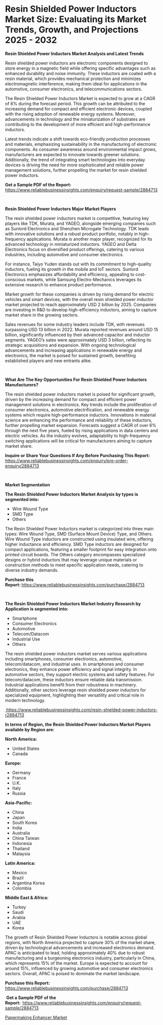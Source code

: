 <p><h1>Resin Shielded Power Inductors Market Size: Evaluating its Market Trends, Growth, and Projections 2025 - 2032</h1></p><p><strong>Resin Shielded Power Inductors Market Analysis and Latest Trends</strong></p>
<p><p>Resin shielded power inductors are electronic components designed to store energy in a magnetic field while offering specific advantages such as enhanced durability and noise immunity. These inductors are coated with a resin material, which provides mechanical protection and minimizes electromagnetic interference, making them ideal for applications in the automotive, consumer electronics, and telecommunications sectors.</p><p>The Resin Shielded Power Inductors Market is expected to grow at a CAGR of 8% during the forecast period. This growth can be attributed to the increasing demand for compact and efficient electronic devices, coupled with the rising adoption of renewable energy systems. Moreover, advancements in technology and the miniaturization of substrates are contributing to the development of more efficient and high-performance inductors.</p><p>Latest trends indicate a shift towards eco-friendly production processes and materials, emphasizing sustainability in the manufacturing of electronic components. As consumer awareness around environmental impact grows, manufacturers are expected to innovate towards greener solutions. Additionally, the trend of integrating smart technologies into everyday devices is driving the need for more sophisticated and reliable power management solutions, further propelling the market for resin shielded power inductors.</p></p>
<p><strong>Get a Sample PDF of the Report:&nbsp;</strong> <a href="https://www.reliablebusinessinsights.com/enquiry/request-sample/2884713?utm_campaign=2794&utm_medium=2&utm_source=Github&utm_content=ia&utm_term=13032025&utm_id=resin-shielded-power-inductors">https://www.reliablebusinessinsights.com/enquiry/request-sample/2884713</a></p>
<p>&nbsp;</p>
<p><strong>Resin Shielded Power Inductors Major Market Players</strong></p>
<p><p>The resin shielded power inductors market is competitive, featuring key players like TDK, Murata, and YAGEO, alongside emerging companies such as Sunlord Electronics and Shenzhen Microgate Technology. TDK leads with innovative solutions and a robust product portfolio, notably in high-frequency applications. Murata is another major player, recognized for its advanced technology in miniaturized inductors. YAGEO and Delta Electronics focus on diversified product offerings, catering to various industries, including automotive and consumer electronics.</p><p>For instance, Taiyo Yuden stands out with its commitment to high-quality inductors, fueling its growth in the mobile and IoT sectors. Sunlord Electronics emphasizes affordability and efficiency, appealing to cost-conscious markets, while Samsung Electro-Mechanics leverages its extensive research to enhance product performance. </p><p>Market growth for these companies is driven by rising demand for electric vehicles and smart devices, with the overall resin shielded power inductor market projected to reach approximately USD 2 billion by 2025. Companies are investing in R&D to develop high-efficiency inductors, aiming to capture market share in the growing sectors.</p><p>Sales revenues for some industry leaders include TDK, with revenues surpassing USD 13 billion in 2022. Murata reported revenues around USD 15 billion, significantly influenced by their advanced capacitor and inductor segments. YAGEO’s sales were approximately USD 3 billion, reflecting its strategic acquisitions and expansion. With ongoing technological advancements and increasing applications in renewable energy and electronics, the market is poised for sustained growth, benefiting established players and new entrants alike.</p></p>
<p>&nbsp;</p>
<p><strong>What Are The Key Opportunities For Resin Shielded Power Inductors Manufacturers?</strong></p>
<p><p>The resin shielded power inductors market is poised for significant growth, driven by the increasing demand for compact and efficient power management solutions in electronics. Key trends include the proliferation of consumer electronics, automotive electrification, and renewable energy systems which require high-performance inductors. Innovations in material science are enhancing the performance and reliability of these inductors, further propelling market expansion. Forecasts suggest a CAGR of over 6% through the next five years, fueled by rising applications in data centers and electric vehicles. As the industry evolves, adaptability to high-frequency switching applications will be critical for manufacturers aiming to capture market share.</p></p>
<p><strong>Inquire or Share Your Questions If Any Before Purchasing This Report:</strong> <a href="https://www.reliablebusinessinsights.com/enquiry/pre-order-enquiry/2884713?utm_campaign=2794&utm_medium=2&utm_source=Github&utm_content=ia&utm_term=13032025&utm_id=resin-shielded-power-inductors">https://www.reliablebusinessinsights.com/enquiry/pre-order-enquiry/2884713</a></p>
<p>&nbsp;</p>
<p><strong>Market Segmentation</strong></p>
<p><strong>The Resin Shielded Power Inductors Market Analysis by types is segmented into:</strong></p>
<p><ul><li>Wire Wound Type</li><li>SMD Type</li><li>Others</li></ul></p>
<p><p>The Resin Shielded Power Inductors market is categorized into three main types: Wire Wound Type, SMD (Surface Mount Device) Type, and Others. Wire Wound Type inductors are constructed using insulated wire, offering higher inductance and efficiency. SMD Type inductors are designed for compact applications, featuring a smaller footprint for easy integration onto printed circuit boards. The Others category encompasses specialized designs or hybrid inductors that may leverage unique materials or construction methods to meet specific application needs, catering to diverse industry demands.</p></p>
<p><strong>Purchase this Report:&nbsp;</strong><a href="https://www.reliablebusinessinsights.com/purchase/2884713?utm_campaign=2794&utm_medium=2&utm_source=Github&utm_content=ia&utm_term=13032025&utm_id=resin-shielded-power-inductors">https://www.reliablebusinessinsights.com/purchase/2884713</a></p>
<p>&nbsp;</p>
<p><strong>The Resin Shielded Power Inductors Market Industry Research by Application is segmented into:</strong></p>
<p><ul><li>Smartphone</li><li>Consumer Electronics</li><li>Automotive</li><li>Telecom/Datacom</li><li>Industrial Use</li><li>Others</li></ul></p>
<p><p>The resin shielded power inductors market serves various applications including smartphones, consumer electronics, automotive, telecom/datacom, and industrial uses. In smartphones and consumer electronics, they enhance power efficiency and signal integrity. In automotive sectors, they support electric systems and safety features. For telecom/datacom, these inductors ensure reliable data transmission. Industrial applications benefit from their robustness in machinery. Additionally, other sectors leverage resin shielded power inductors for specialized equipment, highlighting their versatility and critical role in modern technology.</p></p>
<p><a href="https://www.reliablebusinessinsights.com/resin-shielded-power-inductors-r2884713?utm_campaign=2794&utm_medium=2&utm_source=Github&utm_content=ia&utm_term=13032025&utm_id=resin-shielded-power-inductors">&nbsp;https://www.reliablebusinessinsights.com/resin-shielded-power-inductors-r2884713</a></p>
<p><strong>In terms of Region, the Resin Shielded Power Inductors Market Players available by Region are:</strong></p>
<p>
    <p> <strong> North America: </strong>
        <ul>
            <li>United States</li>
            <li>Canada</li>
        </ul>
        </p> 
    <p> <strong> Europe: </strong>
        <ul>
            <li>Germany</li>
            <li>France</li>
            <li>U.K.</li>
            <li>Italy</li>
            <li>Russia</li>
        </ul>
        </p> 
    <p> <strong> Asia-Pacific: </strong>
        <ul>
            <li>China</li>
            <li>Japan</li>
            <li>South Korea</li>
            <li>India</li>
            <li>Australia</li>
            <li>China Taiwan</li>
            <li>Indonesia</li>
            <li>Thailand</li>
            <li>Malaysia</li>
        </ul>
        </p> 
    <p> <strong> Latin America: </strong>
        <ul>
            <li>Mexico</li>
            <li>Brazil</li>
            <li>Argentina Korea</li>
            <li>Colombia</li>
        </ul>
        </p> 
    <p> <strong> Middle East & Africa: </strong>
        <ul>
            <li>Turkey</li>
            <li>Saudi</li>
            <li>Arabia</li>
            <li>UAE</li>
            <li>Korea</li>
        </ul>
    </p>
    </p>
<p><p>The growth of Resin Shielded Power Inductors is notable across global regions, with North America projected to capture 30% of the market share, driven by technological advancements and increased electronics demand. APAC is anticipated to lead, holding approximately 40% due to robust manufacturing and a burgeoning electronics industry, particularly in China, which represents 15% of the market. Europe is expected to account for around 15%, influenced by growing automotive and consumer electronics sectors. Overall, APAC is poised to dominate the market landscape.</p></p>
<p><strong>Purchase this Report: </strong><a href="https://www.reliablebusinessinsights.com/purchase/2884713?utm_campaign=2794&utm_medium=2&utm_source=Github&utm_content=ia&utm_term=13032025&utm_id=resin-shielded-power-inductors">https://www.reliablebusinessinsights.com/purchase/2884713</a></p>
<p>&nbsp;<strong>Get a Sample PDF of the Report:&nbsp;&nbsp;</strong><a href="https://www.reliablebusinessinsights.com/enquiry/request-sample/2884713?utm_campaign=2794&utm_medium=2&utm_source=Github&utm_content=ia&utm_term=13032025&utm_id=resin-shielded-power-inductors">https://www.reliablebusinessinsights.com/enquiry/request-sample/2884713</a></p>
<p><strong></strong></p>
<p><p><a href="https://github.com/abuugjetaj/Market-Research-Report-List-1/blob/main/papermaking-enhancer-market.md?utm_campaign=2794&utm_medium=2&utm_source=Github&utm_content=ia&utm_term=13032025&utm_id=resin-shielded-power-inductors">Papermaking Enhancer Market</a></p></p>